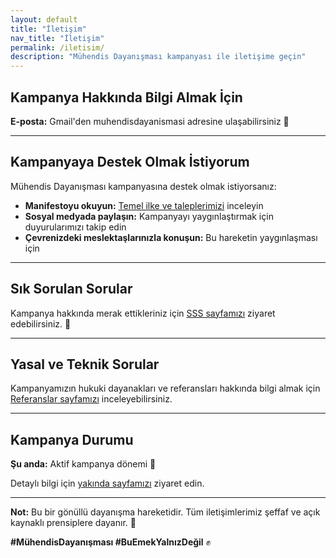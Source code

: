 ```yaml
---
layout: default
title: "İletişim"
nav_title: "İletişim"
permalink: /iletisim/
description: "Mühendis Dayanışması kampanyası ile iletişime geçin"
---
```




## <i class="fas fa-info-circle"></i> Kampanya Hakkında Bilgi Almak İçin

**<i class="fas fa-envelope"></i> E-posta:** Gmail'den muhendisdayanismasi adresine ulaşabilirsiniz 📧

---

## <i class="fas fa-handshake"></i> Kampanyaya Destek Olmak İstiyorum

Mühendis Dayanışması kampanyasına destek olmak istiyorsanız:

- <i class="fas fa-scroll"></i> **Manifestoyu okuyun:** [Temel ilke ve taleplerimizi](/manifesto/) inceleyin
- <i class="fas fa-share-alt"></i> **Sosyal medyada paylaşın:** Kampanyayı yaygınlaştırmak için duyurularımızı takip edin
- <i class="fas fa-users"></i> **Çevrenizdeki meslektaşlarınızla konuşun:** Bu hareketin yaygınlaşması için

---

## <i class="fas fa-question-circle"></i> Sık Sorulan Sorular

Kampanya hakkında merak ettikleriniz için [SSS sayfamızı](/sss/) ziyaret edebilirsiniz. 🤔

---

## <i class="fas fa-gavel"></i> Yasal ve Teknik Sorular

Kampanyamızın hukuki dayanakları ve referansları hakkında bilgi almak için [Referanslar sayfamızı](/referanslar/) inceleyebilirsiniz.

---

## <i class="fas fa-calendar-alt"></i> Kampanya Durumu

**Şu anda:** Aktif kampanya dönemi 🚀

Detaylı bilgi için [yakında sayfamızı](/yakinda/) ziyaret edin.

---

**Not:** Bu bir gönüllü dayanışma hareketidir. Tüm iletişimlerimiz şeffaf ve açık kaynaklı prensiplere dayanır. 💚

**#MühendisDayanışması #BuEmekYalnızDeğil** ✊
